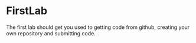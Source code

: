 # FirstLab
The first lab should get you used to getting code from github, creating your own repository and submitting code.
